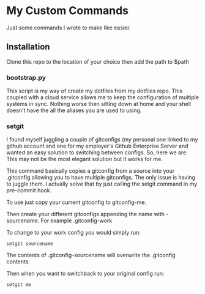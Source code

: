 # My Custom Commands

Just some commands I wrote to make like easier. 

## Installation

Clone this repo to the location of your choice then add the path to $path


### bootstrap.py

This script is my way of create my dotfiles from my dotfiles repo. This coupled with a cloud service allows me to keep
the configuration of multiple systems in sync. Nothing worse then sitting down at home and your shell doesn't have the
all the aliases you are used to using.

### setgit

I found myself juggling a couple of gitconfigs (my personal one linked to my github account and one for my employer's
Github Enterprise Server and wanted an easy solution to switching between configs. So, here we are. This may not be the
most elegant solution but it works for me.

This command basically copies a gitconfig from a source into your .gitconfig allowing you to have multiple gitconfigs.
The only issue is having to juggle them. I actually solve that by just calling the setgit command in my pre-commit hook.

To use just copy your current gitconfig to gitconfig-me.  

Then create your different gitconfigs appending the name with -sourcename. For example .gitconfig-work

To change to your work config you would simply run:
```
setgit sourcename
```
The contents of .gitconfig-sourcename will overwrite the .gitconfig contents.

Then when you want to switchback to your original config run:
```
setgit me
```
